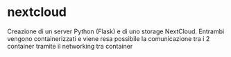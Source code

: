 # nextcloud
Creazione di un server Python (Flask) e di uno storage NextCloud.
Entrambi vengono containerizzati e viene resa possibile la comunicazione tra i 2 container tramite il networking tra container
